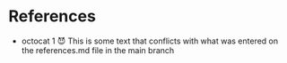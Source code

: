 # References
* octocat 1 😈
This is some text that conflicts with what was entered on the references.md file in the main branch